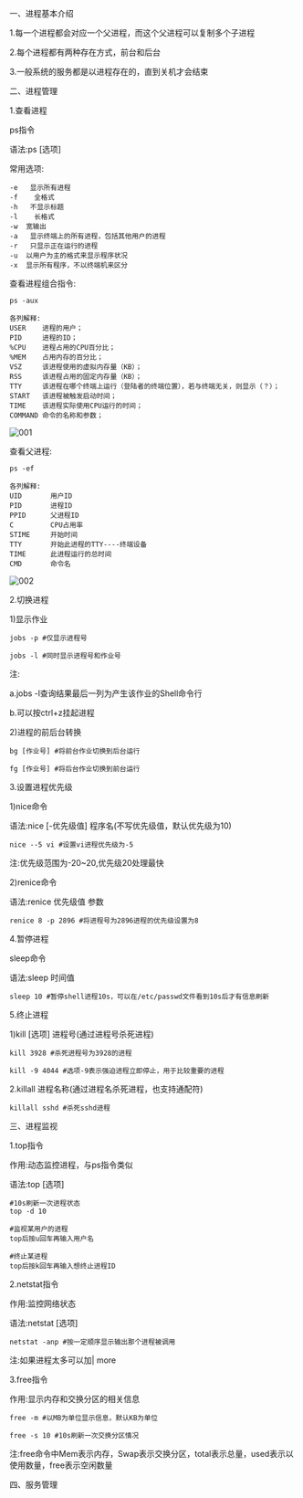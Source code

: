 一、进程基本介绍

1.每一个进程都会对应一个父进程，而这个父进程可以复制多个子进程

2.每个进程都有两种存在方式，前台和后台

3.一般系统的服务都是以进程存在的，直到关机才会结束

二、进程管理

1.查看进程

ps指令

语法:ps [选项]

常用选项:

```shell
-e   显示所有进程
-f    全格式
-h   不显示标题
-l    长格式
-w  宽输出
-a   显示终端上的所有进程，包括其他用户的进程
-r   只显示正在运行的进程
-u  以用户为主的格式来显示程序状况
-x  显示所有程序，不以终端机来区分
```

查看进程组合指令:

```shell
ps -aux

各列解释:
USER  	进程的用户；
PID   	进程的ID；
%CPU  	进程占用的CPU百分比；
%MEM  	占用内存的百分比；
VSZ   	该进程使用的虚拟内存量（KB）；
RSS   	该进程占用的固定内存量（KB）；
TTY   	该进程在哪个终端上运行（登陆者的终端位置），若与终端无关，则显示（？）；
START 	该进程被触发启动时间；
TIME  	该进程实际使用CPU运行的时间；
COMMAND 命令的名称和参数；
```

![001](D:\Linux_Notes\Linux进程管理\001.png)

查看父进程:

```shell
ps -ef

各列解释:
UID       用户ID
PID       进程ID
PPID      父进程ID
C         CPU占用率
STIME     开始时间
TTY       开始此进程的TTY----终端设备
TIME      此进程运行的总时间
CMD       命令名
```

![002](D:\Linux_Notes\Linux进程管理\002.png)

2.切换进程

1)显示作业

```shell
jobs -p #仅显示进程号

jobs -l #同时显示进程号和作业号
```

注:

a.jobs -l查询结果最后一列为产生该作业的Shell命令行

b.可以按ctrl+z挂起进程

2)进程的前后台转换

```shell
bg [作业号] #将前台作业切换到后台运行

fg [作业号] #将后台作业切换到前台运行
```

3.设置进程优先级

1)nice命令

语法:nice [-优先级值] 程序名(不写优先级值，默认优先级为10)

```shell
nice --5 vi #设置vi进程优先级为-5
```

注:优先级范围为-20~20,优先级20处理最快

2)renice命令

语法:renice 优先级值 参数

```shell
renice 8 -p 2896 #将进程号为2896进程的优先级设置为8
```

4.暂停进程

sleep命令

语法:sleep 时间值

```shell
sleep 10 #暂停shell进程10s，可以在/etc/passwd文件看到10s后才有信息刷新
```

5.终止进程

1)kill [选项] 进程号(通过进程号杀死进程)

```shell
kill 3928 #杀死进程号为3928的进程

kill -9 4044 #选项-9表示强迫进程立即停止，用于比较重要的进程
```

2.killall 进程名称(通过进程名杀死进程，也支持通配符)

```shell
killall sshd #杀死sshd进程
```

三、进程监视

1.top指令

作用:动态监控进程，与ps指令类似

语法:top [选项]

```shell
#10s刷新一次进程状态
top -d 10

#监视某用户的进程
top后按u回车再输入用户名

#终止某进程
top后按k回车再输入想终止进程ID
```

2.netstat指令

作用:监控网络状态

语法:netstat [选项]

```shell
netstat -anp #按一定顺序显示输出那个进程被调用
```

注:如果进程太多可以加| more

3.free指令

作用:显示内存和交换分区的相关信息

```shell
free -m #以MB为单位显示信息，默认KB为单位

free -s 10 #10s刷新一次交换分区情况
```

注:free命令中Mem表示内存，Swap表示交换分区，total表示总量，used表示以使用数量，free表示空闲数量

四、服务管理

